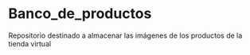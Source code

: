# Banco_de_productos
Repositorio destinado a almacenar las imágenes de los productos de la tienda virtual
